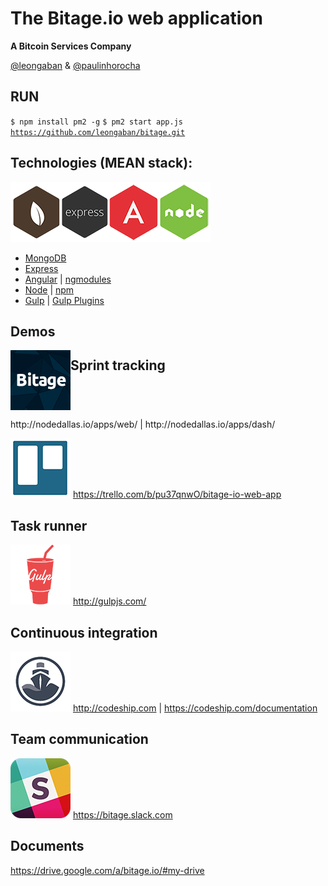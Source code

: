 The Bitage.io web application
================
<strong>A Bitcoin Services Company</strong>

<a href="https://twitter.com/leongaban">@leongaban</a> & <a href="https://twitter.com/paulinhorocha">@paulinhorocha</a>

RUN
------
<code>$ npm install pm2 -g</code>
<code>$ pm2 start app.js</code>
<code>https://github.com/leongaban/bitage.git</code>

Technologies (MEAN stack):
------
![MEAN stack](https://raw.githubusercontent.com/leongaban/bitage/master/github_only/mean.png)

* <a href="http://docs.mongodb.org/manual/">MongoDB</a>
* <a href="http://expressjs.com/">Express</a>
* <a href="https://docs.angularjs.org/guide">Angular</a> | <a href="http://ngmodules.org/">ngmodules</a>
* <a href="http://nodejs.org/api/">Node</a> | <a href="https://www.npmjs.com/">npm</a>
* <a href="http://gulpjs.com">Gulp</a> | <a href="http://gratimax.net/search-gulp-plugins/">Gulp Plugins</a>

Demos
------
<img style="float: left" src="https://raw.githubusercontent.com/leongaban/bitage/master/github_only/bitage.png">
<p style="float: left">http://nodedallas.io/apps/web/ | http://nodedallas.io/apps/dash/</p>

Sprint tracking
------
![Trello](https://raw.githubusercontent.com/leongaban/bitage/master/github_only/trello.png)
<span>https://trello.com/b/pu37qnwO/bitage-io-web-app</span>

Task runner
------
![Trello](https://raw.githubusercontent.com/leongaban/bitage/master/github_only/gulp.png)
http://gulpjs.com/

Continuous integration
------
![Trello](https://raw.githubusercontent.com/leongaban/bitage/master/github_only/codeship.png)
http://codeship.com | https://codeship.com/documentation

Team communication
------
![Trello](https://raw.githubusercontent.com/leongaban/bitage/master/github_only/slack.png)
https://bitage.slack.com

Documents
------
https://drive.google.com/a/bitage.io/#my-drive
